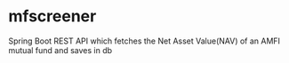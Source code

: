 # mfscreener
Spring Boot REST API which fetches the Net Asset Value(NAV) of an AMFI mutual fund and saves in db
